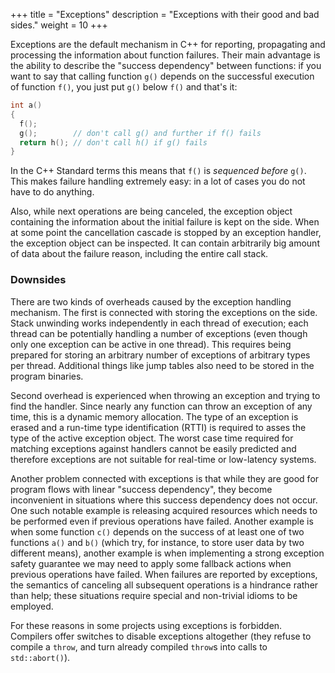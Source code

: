 +++
title = "Exceptions"
description = "Exceptions with their good and bad sides."
weight = 10
+++


Exceptions are the default mechanism in C++ for reporting, propagating and
processing the information about function failures. Their main advantage is
the ability to describe the "success dependency" between functions: if you want to
say that calling function `g()` depends on the successful execution of function `f()`,
you just put `g()` below `f()` and that's it:

```c++
int a()
{
  f();
  g();        // don't call g() and further if f() fails
  return h(); // don't call h() if g() fails
}
```

In the C++ Standard terms this means that `f()` is *sequenced before* `g()`.
This makes failure handling extremely easy: in a lot of cases you do not have
to do anything.

Also, while next operations are being canceled, the exception object containing
the information about the initial failure is kept on the side. When at some point
the cancellation cascade is stopped by an exception handler, the exception object
can be inspected. It can contain arbitrarily big amount of data about the failure
reason, including the entire call stack.


### Downsides

There are two kinds of overheads caused by the exception handling mechanism. The
first is connected with storing the exceptions on the side. Stack unwinding works
independently in each thread of execution; each thread can be potentially handling
a number of exceptions (even though only one exception can be active in one thread).
This requires being prepared for storing an arbitrary number of exceptions of arbitrary
types per thread. Additional things like jump tables also need to be stored in the
program binaries.

Second overhead is experienced when throwing an exception and trying to find the
handler. Since nearly any function can throw an exception of any time, this is
a dynamic memory allocation. The type of an exception is erased and a run-time type
identification (RTTI) is required to asses the type of the active exception object.
The worst case time required for matching exceptions against handlers cannot be easily
predicted and therefore exceptions are not suitable for real-time or low-latency
systems.

Another problem connected with exceptions is that while they are good for program
flows with linear "success dependency", they become inconvenient in situations where
this success dependency does not occur. One such notable example is releasing acquired
resources which needs to be performed even if previous operations have failed.
Another example is when some function `c()` depends on the success of at least one
of two functions `a()` and `b()` (which try, for instance, to store user data by
two different means), another example is when implementing a strong exception safety
guarantee we may need to apply some fallback actions when previous operations have
failed. When failures are reported by exceptions, the semantics of canceling all
subsequent operations is a hindrance rather than help; these situations require special
and non-trivial idioms to be employed.

For these reasons in some projects using exceptions is forbidden. Compilers offer
switches to disable exceptions altogether (they refuse to compile a `throw`, and turn
already compiled `throw`s into calls to `std::abort()`).
